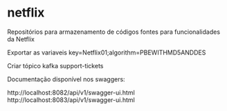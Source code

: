 ﻿# netflix
Repositórios para armazenamento de códigos fontes para funcionalidades da Netflix

Exportar as variaveis key=Netflix01;algorithm=PBEWITHMD5ANDDES

Criar tópico kafka support-tickets

Documentação disponível nos swaggers:

http://localhost:8082/api/v1/swagger-ui.html
http://localhost:8083/api/v1/swagger-ui.html
